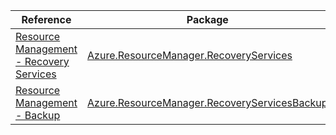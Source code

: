 | Reference | Package | Source |
|---|---|---|
|[Resource Management - Recovery Services](resourcemanager.recoveryservices-readme.md)|[Azure.ResourceManager.RecoveryServices](https://www.nuget.org/packages/Azure.ResourceManager.RecoveryServices)|[GitHub](https://github.com/Azure/azure-sdk-for-net/blob/main/sdk/recoveryservices/Azure.ResourceManager.RecoveryServices)|
|[Resource Management - Backup](resourcemanager.recoveryservicesbackup-readme.md)|[Azure.ResourceManager.RecoveryServicesBackup](https://www.nuget.org/packages/Azure.ResourceManager.RecoveryServicesBackup)|[GitHub](https://github.com/Azure/azure-sdk-for-net/blob/main/sdk/recoveryservices-backup/Azure.ResourceManager.RecoveryServicesBackup)|
